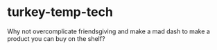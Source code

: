 # turkey-temp-tech
Why not overcomplicate friendsgiving and make a mad dash to make a product you can buy on the shelf? 
